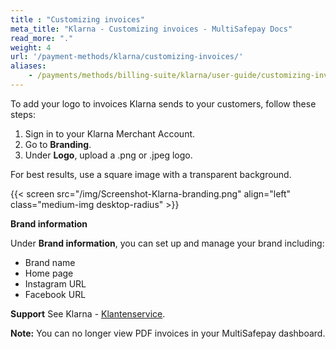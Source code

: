 ```yaml
---
title : "Customizing invoices"
meta_title: "Klarna - Customizing invoices - MultiSafepay Docs"
read_more: "."
weight: 4
url: '/payment-methods/klarna/customizing-invoices/'
aliases:
    - /payments/methods/billing-suite/klarna/user-guide/customizing-invoices/
---
```


To add your logo to invoices Klarna sends to your customers, follow these steps:

1. Sign in to your Klarna Merchant Account. 
2. Go to **Branding**.
3. Under **Logo**, upload a .png or .jpeg logo.  

For best results, use a square image with a transparent background. 

{{< screen src="/img/Screenshot-Klarna-branding.png" align="left" class="medium-img desktop-radius" >}}

**Brand information**

Under **Brand information**, you can set up and manage your brand including:
- Brand name
- Home page
- Instagram URL
- Facebook URL

**Support** 
See Klarna - [Klantenservice](https://www.klarna.com/nl/klantenservice/).

**Note:** You can no longer view PDF invoices in your MultiSafepay dashboard. 